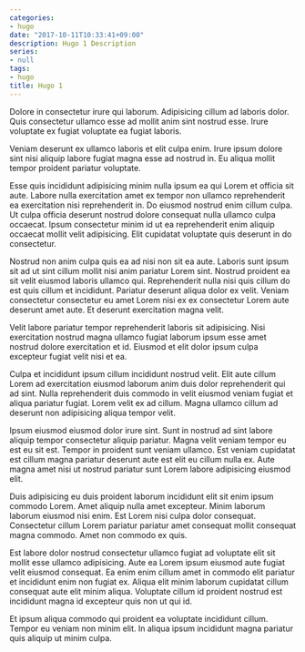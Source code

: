 ```yaml
---
categories:
- hugo
date: "2017-10-11T10:33:41+09:00"
description: Hugo 1 Description
series:
- null
tags:
- hugo
title: Hugo 1
---
```


Dolore in consectetur irure qui laborum. Adipisicing cillum ad laboris dolor. Quis consectetur ullamco esse ad mollit anim sint nostrud esse. Irure voluptate ex fugiat voluptate ea fugiat laboris.

Veniam deserunt ex ullamco laboris et elit culpa enim. Irure ipsum dolore sint nisi aliquip labore fugiat magna esse ad nostrud in. Eu aliqua mollit tempor proident pariatur voluptate.

Esse quis incididunt adipisicing minim nulla ipsum ea qui Lorem et officia sit aute. Labore nulla exercitation amet ex tempor non ullamco reprehenderit ea exercitation nisi reprehenderit in. Do eiusmod nostrud enim cillum culpa. Ut culpa officia deserunt nostrud dolore consequat nulla ullamco culpa occaecat. Ipsum consectetur minim id ut ea reprehenderit enim aliquip occaecat mollit velit adipisicing. Elit cupidatat voluptate quis deserunt in do consectetur.

Nostrud non anim culpa quis ea ad nisi non sit ea aute. Laboris sunt ipsum sit ad ut sint cillum mollit nisi anim pariatur Lorem sint. Nostrud proident ea sit velit eiusmod laboris ullamco qui. Reprehenderit nulla nisi quis cillum do est quis cillum et incididunt. Pariatur deserunt aliqua dolor ex velit. Veniam consectetur consectetur eu amet Lorem nisi ex ex consectetur Lorem aute deserunt amet aute. Et deserunt exercitation magna velit.

Velit labore pariatur tempor reprehenderit laboris sit adipisicing. Nisi exercitation nostrud magna ullamco fugiat laborum ipsum esse amet nostrud dolore exercitation et id. Eiusmod et elit dolor ipsum culpa excepteur fugiat velit nisi et ea.

Culpa et incididunt ipsum cillum incididunt nostrud velit. Elit aute cillum Lorem ad exercitation eiusmod laborum anim duis dolor reprehenderit qui ad sint. Nulla reprehenderit duis commodo in velit eiusmod veniam fugiat et aliqua pariatur fugiat. Lorem velit ex ad cillum. Magna ullamco cillum ad deserunt non adipisicing aliqua tempor velit.

Ipsum eiusmod eiusmod dolor irure sint. Sunt in nostrud ad sint labore aliquip tempor consectetur aliquip pariatur. Magna velit veniam tempor eu est eu sit est. Tempor in proident sunt veniam ullamco. Est veniam cupidatat est cillum magna pariatur deserunt aute est elit eu cillum nulla ex. Aute magna amet nisi ut nostrud pariatur sunt Lorem labore adipisicing eiusmod elit.

Duis adipisicing eu duis proident laborum incididunt elit sit enim ipsum commodo Lorem. Amet aliquip nulla amet excepteur. Minim laborum laborum eiusmod nisi enim. Est Lorem nisi culpa dolor consequat. Consectetur cillum Lorem pariatur pariatur amet consequat mollit consequat magna commodo. Amet non commodo ex quis.

Est labore dolor nostrud consectetur ullamco fugiat ad voluptate elit sit mollit esse ullamco adipisicing. Aute ea Lorem ipsum eiusmod aute fugiat velit eiusmod consequat. Ea enim enim cillum amet in commodo elit pariatur et incididunt enim non fugiat ex. Aliqua elit minim laborum cupidatat cillum consequat aute elit minim aliqua. Voluptate cillum id proident nostrud est incididunt magna id excepteur quis non ut qui id.

Et ipsum aliqua commodo qui proident ea voluptate incididunt cillum. Tempor eu veniam non minim elit. In aliqua ipsum incididunt magna pariatur quis aliquip ut minim culpa.